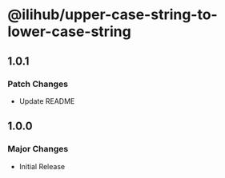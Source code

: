 # @ilihub/upper-case-string-to-lower-case-string

## 1.0.1

### Patch Changes

- Update README

## 1.0.0

### Major Changes

- Initial Release
